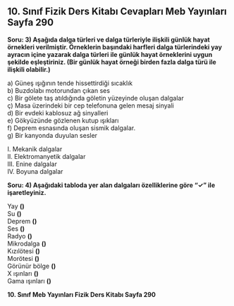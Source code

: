 ## 10. Sınıf Fizik Ders Kitabı Cevapları Meb Yayınları Sayfa 290

**Soru: 3) Aşağıda dalga türleri ve dalga türleriyle ilişkili günlük hayat örnekleri verilmiştir. Örneklerin başındaki harfleri dalga türlerindeki yay ayracın içine yazarak dalga türleri ile günlük hayat örneklerini uygun şekilde eşleştiriniz. (Bir günlük hayat örneği birden fazla dalga türü ile ilişkili olabilir.)**

a) Güneş ışığının tende hissettirdiği sıcaklık  
 b) Buzdolabı motorundan çıkan ses  
 c) Bir gölete taş atıldığında göletin yüzeyinde oluşan dalgalar  
 ç) Masa üzerindeki bir cep telefonuna gelen mesaj sinyali  
 d) Bir evdeki kablosuz ağ sinyalleri  
 e) Gökyüzünde gözlenen kutup ışıkları  
 f) Deprem esnasında oluşan sismik dalgalar.  
 g) Bir kanyonda duyulan sesler

I. Mekanik dalgalar  
 II. Elektromanyetik dalgalar  
 III. Enine dalgalar  
 IV. Boyuna dalgalar

**Soru: 4) Aşağıdaki tabloda yer alan dalgaları özelliklerine göre “✓” ile işaretleyiniz.**

Yay **()**  
 Su **()**  
 Deprem **()**  
 Ses **()**  
 Radyo **()**  
 Mikrodalga **()**  
 Kızılötesi **()**  
 Morötesi **()**  
 Görünür bölge **()**  
 X ışınları **()**  
 Gama ışınları **()**

**10. Sınıf Meb Yayınları Fizik Ders Kitabı Sayfa 290**